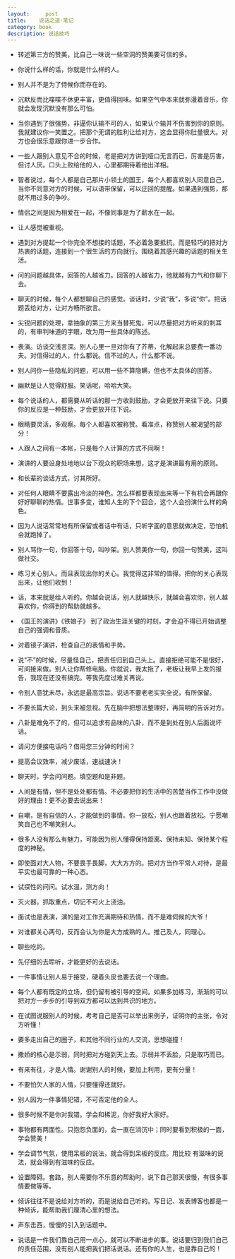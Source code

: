 ```yaml
---
layout:     post
title:    说话之道-笔记
category: book
description: 说话技巧
---
```


- 转述第三方的赞美，比自己一味说一些空洞的赞美要可信的多。

- 你说什么样的话，你就是什么样的人。

- 别人并不是为了侍候你而存在的。

- 沉默反而比喋喋不休更丰富，更值得回味。如果空气中本来就弥漫着音乐，你就会发现沉默没有那么可怕。

- 当你遇到了很强势，非逼你认输不可的人，如果认个输并不伤害到你的原则。我就建议你一笑置之。把那个无谓的胜利让给对方，这会显得你肚量很大。对方也会很乐意跟你进一步合作。

- 一些人跟别人意见不合的时候，老是把对方讲到哑口无言而已，厉害是厉害，但讨人厌。口头上败给他的人，心里都期待着他出洋相。

- 智者说过，每个人都是自己那片小领土的国王，每个人都喜欢别人同意自己，当你不同意对方的时候，可以语带保留，可以迂回的提醒。如果遇到强势，那就不用过多的争吵。

- 情侣之间是因为相爱在一起，不像同事是为了薪水在一起。

- 让人感觉被重视。

- 遇到对方提起一个你完全不想接的话题，不必着急要抵抗，而是轻巧的把对方热衷的话题，连接到一个很生活的方向就行。围绕着其感兴趣的话题的相关生活。

- 问的问题越具体，回答的人越省力。回答的人越省力，他就越有力气和你聊下去。

- 聊天的时候，每个人都想聊自己的感觉。谈话时，少说“我”，多说“你”。把话题丢给对方，让对方畅所欲言。

- 尖锐问题的处理，拿抽象的第三方来当替死鬼，可以尽量把对方听来的刺耳的，有审判味道的字眼，改为用一些具体的陈述。

- 表演。访谈交浅言深。别人心里一旦对你有了芥蒂，化解起来总要费一番功夫。对信得过的人，什么都说。信不过的人，什么都不说。

- 别人问你一些隐私的问题，可以用一些不算隐瞒，但也不太具体的回答。

- 幽默是让人觉得舒服。笑话呢，哈哈大笑。

- 每个说话的人，都需要从听话的那一方收到鼓励，才会更放开来往下说。只要你的反应是一种鼓励，才会更放开往下说。

- 眼睛要灵活，多观察。每个人都喜欢被称赞。看准点，称赞别人被渴望的部分！

- 人跟人之间有一本帐，只是每个人计算的方式不同啊！

- 演讲的人要设身处地地以台下观众的职场来想，这才是演讲最有用的原则。

- 和长辈的谈话方式，讨其所好。

- 对任何人眼睛不要露出冷淡的神色。怎么样都要表现出来等一下有机会再跟你好好聊聊的热情。世事多变，谁知人生的下个回合，这个人会扮演什么样的角色。

- 因为人说话常常地有所保留或者话中有话，只听字面的意思就做决定，恐怕机会就跑掉了。

- 别人骂你一句，你回答十句，叫吵架。别人赞美你一句，你回一句赞美，这叫做社交。

- 练习关心别人。而且表现出你的关心。我觉得这非常的值得。把你的关心表现出来，让他们收到！

- 话，本来就是给人听的。你越会说话，别人就越快乐，就越会喜欢你，别人越喜欢你，你得到的帮助就越多。

- 《国王的演讲》《铁娘子》 到了政治生涯关键的时刻，才会迫不得已开始调整自己的强调和音质。

- 对着镜子演讲，检查自己的表情和手势。

- 说“不”的时候，尽量怪自己，把责任归到自己头上。直接拒绝可能不是很好，可间接来做。别人让你帮修电脑。你就说，我太拖了，老板让我早上发的报告，我现在还没有搞完。等我先度过难关再说。

- 令别人意犹未尽，永远是最高宗旨。说话不要老老实实全说，有所保留。

- 不要长篇大论，到头来被忽视。先在脑中把想法整理好，再简明的告诉对方。

- 八卦是难免不了的，但可以追求有品味的八卦，而不是到处在别人后面说坏话。

- 请问方便接电话吗？借用您三分钟的时间？

- 提高会议效率，减少废话，速战速决！

- 聊天时，学会问问题。填空题和是非题。

- 人间是有情，但不是处处都有情。不必要把你的生活中的苦楚当作工作中没做好的理由！更不必要去说出来！

- 自嘲，是有自信的人，才能做到的事情。你一放松，别人也跟着放松。宁愿嘲笑自己也不嘲笑别人。

- 很多人没有那么有魅力，可能因为别人懂得保持距离、保持未知、保持某个程度的神秘。

- 即使面对大人物，不要畏手畏脚，大大方方的。把对方当作平常人对待，是最平实也最可靠的一种心态。

- 试探性的问问。试水温，测方向！

- 灭火器。抓取重点，切记不可火上浇油。

- 面试也是表演，演的是对工作充满期待和热情，而不是难伺候的大爷！

- 对谁都关心两句，反而会认为你是大方成熟的人。推己及人，同理心。

- 聊些吃的。

- 先仔细的去聆听，才能更好的去说话。

- 一件事情让别人易于接受，硬着头皮也要去说一个理由。

- 每个人都有既定的立场，但仍留有被引导的空间。如果多加练习，渐渐的可以把对方一步步的引导到双方都可以达到共识的地方。

- 在试图说服别人的时候，考考自己是否可以举出来例子，证明你的主张，令对方听懂！

- 要多走出自己的圈子，和其他不同行业的人交流，思想碰撞！

- 撒娇的核心是示弱，同时把对方碰到天上去。示弱并不丢脸，只是取巧而已。

- 有来有往，才是人情。谢谢别人的时候，要加上利用，更有分量！

- 不要怕欠人家的人情，只要懂得还就好。

- 别人因为一件事情犯错，不可否定他的全人。

- 很多时候不是你对我错。学会和稀泥，你好我好大家好。

- 事物都有两面性。只抱怨负面的，会一直在消沉中；同时要看到积极的一面，学会赞美！

- 学会调节气氛，使用呆板的说法，就会得到呆板的反应。用比较 有滋味的说法，就会得到有滋味的反应。

- 设置障碍。套路，别人需要你不乐意的帮助时，说下自己那天很慢，有很多事情要做等等。

- 倾诉往往不是说给对方听的，而是说给自己听的。写日记、发表博客也都是一种倾诉，能帮助我们厘清心里的想法。

- 声东击西，慢慢的引入到话题中。

- 说话是一件我们靠自己用一点心，就可以不断进步的事。说话要归到我们自己的责任范围，没有别人能把我们把话说话。还有你的人生，也是靠自己的！
